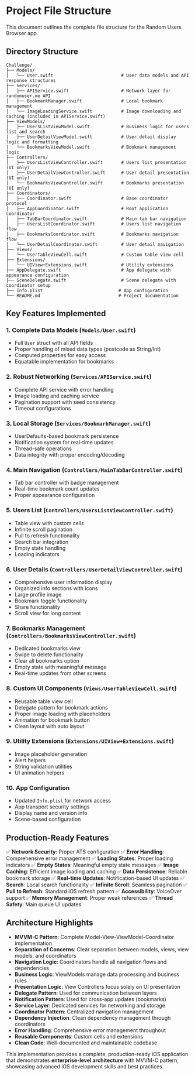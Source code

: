 # Project File Structure

This document outlines the complete file structure for the Random Users Browser app.

## Directory Structure

```
Challenge/
├── Models/
│   └── User.swift                          # User data models and API response structures
├── Services/
│   ├── APIService.swift                    # Network layer for randomuser.me API
│   ├── BookmarkManager.swift               # Local bookmark management
│   └── ImageLoadingService.swift           # Image downloading and caching (included in APIService.swift)
├── ViewModels/
│   ├── UsersListViewModel.swift            # Business logic for users list and search
│   ├── UserDetailViewModel.swift           # User detail display logic and formatting
│   └── BookmarksViewModel.swift            # Bookmark management logic
├── Controllers/
│   ├── UsersListViewController.swift       # Users list presentation (UI only)
│   ├── UserDetailViewController.swift      # User detail presentation (UI only)
│   └── BookmarksViewController.swift       # Bookmarks presentation (UI only)
├── Coordinators/
│   ├── Coordinator.swift                   # Base coordinator protocol
│   ├── AppCoordinator.swift                # Root application coordinator
│   ├── TabBarCoordinator.swift             # Main tab bar navigation
│   ├── UsersListCoordinator.swift          # Users list navigation flow
│   ├── BookmarksCoordinator.swift          # Bookmarks navigation flow
│   └── UserDetailCoordinator.swift         # User detail navigation
├── Views/
│   └── UserTableViewCell.swift             # Custom table view cell
├── Extensions/
│   └── UIView+Extensions.swift             # Utility extensions
├── AppDelegate.swift                       # App delegate with appearance configuration
├── SceneDelegate.swift                     # Scene delegate with coordinator setup
├── Info.plist                             # App configuration
└── README.md                              # Project documentation
```

## Key Features Implemented

### 1. **Complete Data Models** (`Models/User.swift`)
- Full `User` struct with all API fields
- Proper handling of mixed data types (postcode as String/Int)
- Computed properties for easy access
- Equatable implementation for bookmarks

### 2. **Robust Networking** (`Services/APIService.swift`)
- Complete API service with error handling
- Image loading and caching service
- Pagination support with seed consistency
- Timeout configurations

### 3. **Local Storage** (`Services/BookmarkManager.swift`)
- UserDefaults-based bookmark persistence
- Notification system for real-time updates
- Thread-safe operations
- Data integrity with proper encoding/decoding

### 4. **Main Navigation** (`Controllers/MainTabBarController.swift`)
- Tab bar controller with badge management
- Real-time bookmark count updates
- Proper appearance configuration

### 5. **Users List** (`Controllers/UsersListViewController.swift`)
- Table view with custom cells
- Infinite scroll pagination
- Pull to refresh functionality
- Search bar integration
- Empty state handling
- Loading indicators

### 6. **User Details** (`Controllers/UserDetailViewController.swift`)
- Comprehensive user information display
- Organized info sections with icons
- Large profile image
- Bookmark toggle functionality
- Share functionality
- Scroll view for long content

### 7. **Bookmarks Management** (`Controllers/BookmarksViewController.swift`)
- Dedicated bookmarks view
- Swipe to delete functionality
- Clear all bookmarks option
- Empty state with meaningful message
- Real-time updates from other screens

### 8. **Custom UI Components** (`Views/UserTableViewCell.swift`)
- Reusable table view cell
- Delegate pattern for bookmark actions
- Proper image loading with placeholders
- Animation for bookmark button
- Clean layout with auto layout

### 9. **Utility Extensions** (`Extensions/UIView+Extensions.swift`)
- Image placeholder generation
- Alert helpers
- String validation utilities
- UI animation helpers

### 10. **App Configuration**
- Updated `Info.plist` for network access
- App transport security settings
- Display name and version info
- Scene-based configuration

## Production-Ready Features

✅ **Network Security**: Proper ATS configuration
✅ **Error Handling**: Comprehensive error management
✅ **Loading States**: Proper loading indicators
✅ **Empty States**: Meaningful empty state messages
✅ **Image Caching**: Efficient image loading and caching
✅ **Data Persistence**: Reliable bookmark storage
✅ **Real-time Updates**: Notification-based UI updates
✅ **Search**: Local search functionality
✅ **Infinite Scroll**: Seamless pagination
✅ **Pull to Refresh**: Standard iOS refresh pattern
✅ **Accessibility**: VoiceOver support
✅ **Memory Management**: Proper weak references
✅ **Thread Safety**: Main queue UI updates

## Architecture Highlights

- **MVVM-C Pattern**: Complete Model-View-ViewModel-Coordinator implementation
- **Separation of Concerns**: Clear separation between models, views, view models, and coordinators
- **Navigation Logic**: Coordinators handle all navigation flows and dependencies
- **Business Logic**: ViewModels manage data processing and business rules
- **Presentation Logic**: View Controllers focus solely on UI presentation
- **Delegate Pattern**: Used for communication between layers
- **Notification Pattern**: Used for cross-app updates (bookmarks)
- **Service Layer**: Dedicated services for networking and storage
- **Coordinator Pattern**: Centralized navigation management
- **Dependency Injection**: Clean dependency management through coordinators
- **Error Handling**: Comprehensive error management throughout
- **Reusable Components**: Custom cells and extensions
- **Clean Code**: Well-documented and maintainable codebase

This implementation provides a complete, production-ready iOS application that demonstrates **enterprise-level architecture** with MVVM-C pattern, showcasing advanced iOS development skills and best practices.